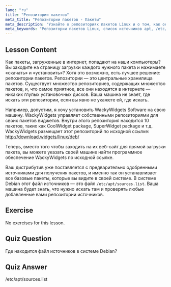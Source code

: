 ```yaml
---
lang: "ru"
title: "Репозитории пакетов"
meta_title: "Репозитории пакетов - Пакеты"
meta_description: "Узнайте о репозиториях пакетов Linux и о том, как они управляют программным обеспечением. Узнайте, как находить и добавлять источники пакетов, такие как /etc/apt/sources.list, для простой установки."
meta_keywords: "Репозитории пакетов Linux, список источников apt, /etc/apt/sources.list, пакеты Linux, Linux для начинающих, учебник по Linux, управление пакетами"
---
```


## Lesson Content

Как пакеты, загруженные в интернет, попадают на наши компьютеры? Вы заходите на страницу загрузки каждого нужного пакета и нажимаете «скачать» и «установить»? Хотя это возможно, есть лучшее решение: репозитории пакетов. Репозитории — это центральные хранилища пакетов. Существует множество репозиториев, содержащих множество пакетов, и, что самое приятное, все они находятся в интернете — никаких глупых установочных дисков. Ваша машина не знает, где искать эти репозитории, если вы явно не укажете ей, где искать.

Например, допустим, я хочу установить WackyWidgets Software на свою машину. WackyWidgets управляет собственными репозиториями для своих пакетов виджетов. Внутри этого репозитория находится 10 пакетов, таких как CoolWidget package, SuperWidget package и т.д. WackyWidgets размещает этот репозиторий по исходной ссылке: <http://download.widgets/linux/deb/>

Теперь, вместо того чтобы заходить на их веб-сайт для прямой загрузки пакета, вы можете указать своей машине найти программное обеспечение WackyWidgets по исходной ссылке.

Ваш дистрибутив уже поставляется с предварительно одобренными источниками для получения пакетов, и именно так он устанавливает все базовые пакеты, которые вы видите в своей системе. В системе Debian этот файл источников — это файл `/etc/apt/sources.list`. Ваша машина будет знать, что нужно искать там и проверять любые добавленные вами репозитории источников.

## Exercise

No exercises for this lesson.

## Quiz Question

Где находится файл источников в системе Debian?

## Quiz Answer

/etc/apt/sources.list
